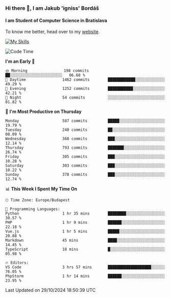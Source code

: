 ### Hi there 👋, I am Jakub 'igniss' Bordáš

#### I am Student of Computer Science in Bratislava
To know me better, head over to my [website](https://bordas.sk).

[![My Skills](https://skillicons.dev/icons?i=js,html,css,figma,svelte,java,kotlin,python,postgresql,typescript,nest,nodejs)](https://bordas.sk)


<!--START_SECTION:waka-->
![Code Time](http://img.shields.io/badge/Code%20Time-1%2C554%20hrs%2037%20mins-blue)

**I'm an Early 🐤** 

```text
🌞 Morning                198 commits         ██░░░░░░░░░░░░░░░░░░░░░░░   06.68 % 
🌆 Daytime                1462 commits        ████████████░░░░░░░░░░░░░   49.29 % 
🌃 Evening                1252 commits        ███████████░░░░░░░░░░░░░░   42.21 % 
🌙 Night                  54 commits          ░░░░░░░░░░░░░░░░░░░░░░░░░   01.82 % 
```
📅 **I'm Most Productive on Thursday** 

```text
Monday                   587 commits         █████░░░░░░░░░░░░░░░░░░░░   19.79 % 
Tuesday                  240 commits         ██░░░░░░░░░░░░░░░░░░░░░░░   08.09 % 
Wednesday                360 commits         ███░░░░░░░░░░░░░░░░░░░░░░   12.14 % 
Thursday                 793 commits         ███████░░░░░░░░░░░░░░░░░░   26.74 % 
Friday                   305 commits         ███░░░░░░░░░░░░░░░░░░░░░░   10.28 % 
Saturday                 303 commits         ███░░░░░░░░░░░░░░░░░░░░░░   10.22 % 
Sunday                   378 commits         ███░░░░░░░░░░░░░░░░░░░░░░   12.74 % 
```


📊 **This Week I Spent My Time On** 

```text
🕑︎ Time Zone: Europe/Budapest

💬 Programming Languages: 
Python                   1 hr 35 mins        ████████░░░░░░░░░░░░░░░░░   30.57 % 
PHP                      1 hr 9 mins         ██████░░░░░░░░░░░░░░░░░░░   22.18 % 
Vue.js                   1 hr 5 mins         █████░░░░░░░░░░░░░░░░░░░░   20.88 % 
Markdown                 45 mins             ████░░░░░░░░░░░░░░░░░░░░░   14.45 % 
TypeScript               18 mins             █░░░░░░░░░░░░░░░░░░░░░░░░   05.98 % 

🔥 Editors: 
VS Code                  3 hrs 57 mins       ███████████████████░░░░░░   76.05 % 
PhpStorm                 1 hr 14 mins        ██████░░░░░░░░░░░░░░░░░░░   23.95 % 
```


 Last Updated on 29/10/2024 18:50:39 UTC
<!--END_SECTION:waka-->
